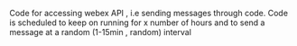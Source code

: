 Code for accessing webex API , i.e sending messages through code.
Code is scheduled to keep on running for x number of hours and to send a message at a random (1-15min , random) interval

